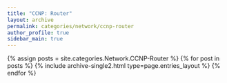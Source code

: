 ```yaml
---
title: "CCNP: Router"
layout: archive
permalink: categories/network/ccnp-router
author_profile: true
sidebar_main: true
---
```



{% assign posts = site.categories.Network.CCNP-Router %}
{% for post in posts %} {% include archive-single2.html type=page.entries_layout %} {% endfor %}
